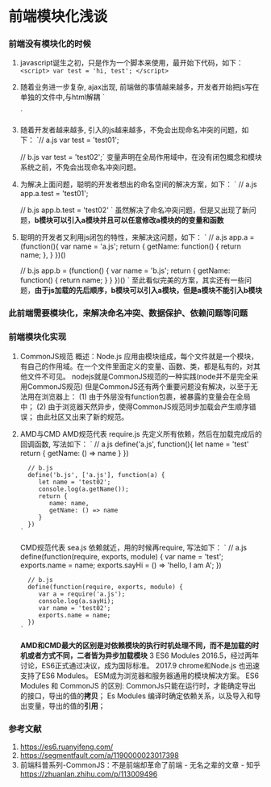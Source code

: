 # 前端模块化浅谈

### 前端没有模块化的时候
1. javascript诞生之初，只是作为一个脚本来使用，最开始下代码，如下：
 `<script>
      var test = 'hi, test';
 </script>`
2. 随着业务进一步复杂, ajax出现, 前端做的事情越来越多，开发者开始把js写在单独的文件中,与html解耦
  ` <script src="a.js"></script>
    <script src="b.js"></script>
    <script src="c.js"></script> `
3. 随着开发者越来越多, 引入的js越来越多，不免会出现命名冲突的问题，如下：
  `// a.js
    var test = 'test01';
    
    // b.js
    var test = 'test02';`
  变量声明在全局作用域中，在没有闭包概念和模块系统之前，不免会出现命名冲突问题。
4. 为解决上面问题，聪明的开发者想出的命名空间的解决方案，如下：
  ` // a.js
    app.a.test = 'test01';
    
    // b.js
    app.b.test = 'test02'
  `
  虽然解决了命名冲突问题，但是又出现了新问题，**b模块可以引入a模块并且可以任意修改a模块的的变量和函数**
5. 聪明的开发者又利用js闭包的特性，来解决这问题，如下：
  ` // a.js
    app.a = (function(){
      var name = 'a.js';
      return {
        getName: function() {
          return name;
        },
      }
    })()
    
    // b.js
    app.b = (function() {
      var name = 'b.js';
      return {
        getName: function() {
          return name;
        }
      }
    })()
  `
  至此看似完美的方案，其实还有一些问题，**由于js加载的先后顺序，b模块可以引入a模块，但是a模块不能引入b模块**
  
 ### 此前端需要模块化，来解决命名冲突、数据保护、依赖问题等问题
 
 ### 前端模块化实现
 1. CommonJS规范
    概述：Node.js 应用由模块组成，每个文件就是一个模块，有自己的作用域。在一个文件里面定义的变量、函数、类，都是私有的，对其他文件不可见。
    nodejs就是CommonJS规范的一种实践(node并不是完全采用CommonJS规范)
    但是CommonJS还有两个重要问题没有解决，以至于无法用在浏览器上：
      (1) 由于外层没有function包裹，被暴露的变量会在全局中；
      (2) 由于浏览器天然异步，使得CommonJS规范同步加载会产生顺序错误；
    由此社区又出来了新的规范。
 2. AMD与CMD
    AMD规范代表 require.js
        先定义所有依赖，然后在加载完成后的回调函数, 写法如下：
        ` // a.js
          define('a.js', function(){
            let name = 'test'
            return {
              getName: () => name
            }
          })
          
          // b.js
          define('b.js', ['a.js'], function(a) {
             let name = 'test02';
             console.log(a.getName());
             return {
                name: name,
                getName: () => name
             }
          })
        `
    CMD规范代表 sea.js
        依赖就近，用的时候再require, 写法如下：
        ` // a.js
          define(function(require, exports, module) {
             var name = 'test';
             exports.name = name;
             exports.sayHi = () => 'hello, I am A';
          })
        
          // b.js
          define(function(require, exports, module) {
             var a = require('a.js');
             console.log(a.sayHi);
             var name = 'test02';
             exports.name = name;
          })
        `
    **AMD和CMD最大的区别是对依赖模块的执行时机处理不同，而不是加载的时机或者方式不同，二者皆为异步加载模块**
 3 ES6 Modules
   2016.5，经过两年讨论，ES6正式通过决议，成为国际标准。
   2017.9 chrome和Node.js 也迅速支持了ES6 Modules。
   ESM成为浏览器和服务器通用的模块解决方案。
   ES6 Modules 和 CommonJS 的区别: 
      CommonJs只能在运行时，才能确定导出的接口，导出的值的**拷贝**；
      Es Modules 编译时确定依赖关系，以及导入和导出变量，导出的值的**引用**；
      
      
 ### 参考文献
 1. https://es6.ruanyifeng.com/
 2. https://segmentfault.com/a/1190000023017398
 3. 前端科普系列-CommonJS：不是前端却革命了前端 - 无名之辈的文章 - 知乎
    https://zhuanlan.zhihu.com/p/113009496
  
   
